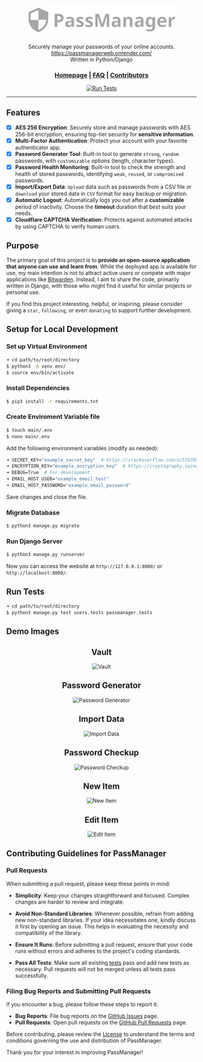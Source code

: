<div align="center">
    <h1>
        <img src="passmanager/static/images/logo.png" width="400" alt="Logo Icon"/>
    </h1>
    <p>Securely manage your passwords of your online accounts.<br><a href="https://passmanagerweb.onrender.com/">https://passmanagerweb.onrender.com/</a><br>Written in Python/Django</p>
    <h3>
        <a href="https://github.com/KafetzisThomas/PassManagerWeb">Homepage</a> |
        <a href="https://passmanagerweb.onrender.com/faq">FAQ</a> | 
        <a href="https://github.com/KafetzisThomas/PassManagerWeb/graphs/contributors">Contributors</a>
    </h3>
    <a href="https://github.com/KafetzisThomas/PassManagerWeb/actions/workflows/tests.yml">
        <img src = "https://github.com/KafetzisThomas/PassManagerWeb/actions/workflows/tests.yml/badge.svg" alt = 'Run Tests'/>
    </a>
</div>

---

## Features

- [X] **AES 256 Encryption**: Securely store and manage passwords with AES 256-bit encryption, ensuring top-tier security for **sensitive information**.
- [X] **Multi-Factor Authentication**: Protect your account with your favorite authenticator app.
- [X] **Password Generator Tool**: Built-in tool to generate `strong`, `random` passwords, with `customizable` options (length, character types).
- [X] **Password Health Monitoring**: Built-in tool to check the strength and health of stored passwords, identifying `weak`, `reused`, or `compromised` passwords.
- [X] **Import/Export Data**: `Upload` data such as passwords from a CSV file or `download` your stored data in `CSV` format for easy backup or migration.
- [X] **Automatic Logout**: Automatically logs you out after a **customizable** period of inactivity. Choose the **timeout** duration that best suits your needs.
- [X] **Cloudflare CAPTCHA Verification**: Protects against automated attacks by using CAPTCHA to verify human users.

## Purpose

The primary goal of this project is to **provide an open-source application that anyone can use and learn from**. While the deployed app is available for use, my main intention is not to attract active users or compete with major applications like [Bitwarden](https://bitwarden.com/). Instead, I aim to share the code, primarily written in Django, with those who might find it useful for similar projects or personal use.

If you find this project interesting, helpful, or inspiring, please consider giving a `star`, `following`, or even `donating` to support further development.

## Setup for Local Development

### Set up Virtual Environment

```bash
➜ cd path/to/root/directory
$ python3 -m venv env/
$ source env/bin/activate
```

### Install Dependencies

```bash
$ pip3 install -r requirements.txt
```

### Create Enviroment Variable file

```bash
$ touch main/.env
$ nano main/.env
```

Add the following environment variables (modify as needed):
```bash
➜ SECRET_KEY="example_secret_key"  # https://stackoverflow.com/a/57678930
➜ ENCRYPTION_KEY="example_encryption_key"  # https://cryptography.io/en/latest/fernet/#cryptography.fernet.Fernet
➜ DEBUG=True  # For development
➜ EMAIL_HOST_USER="example_email_host"
➜ EMAIL_HOST_PASSWORD="example_email_password"
```

Save changes and close the file.

### Migrate Database

```bash
$ python3 manage.py migrate
```

### Run Django Server
```bash
$ python3 manage.py runserver
```

Now you can access the website at `http://127.0.0.1:8000/` or `http://localhost:8000/`.

## Run Tests

```bash
➜ cd path/to/root/directory
$ python3 manage.py test users.tests passmanager.tests
```

## Demo Images

<div align = 'center'>
    <h2>Vault</h2>
    <img src = 'https://github.com/user-attachments/assets/0e6ea80f-02c4-43c8-aec5-9b756fa46cd6' alt = 'Vault'>
    <br>
    <h2>Password Generator</h2>
    <img src = 'https://github.com/KafetzisThomas/PassManagerWeb/assets/105563667/2a4f2ed8-23aa-4d32-9516-1a22c097c00f' alt = 'Password Generator'>
    <br>
    <h2>Import Data</h2>
    <img src = 'https://github.com/user-attachments/assets/9beccc33-4d80-4078-b688-91bf817343a6' alt = 'Import Data'>
    <br>
    <h2>Password Checkup</h2>
    <img src = 'https://github.com/user-attachments/assets/245b8cbd-3d20-4113-913e-bf58a07f163a' alt = 'Password Checkup'>
    <br>
    <h2>New Item</h2>
    <img src = 'https://github.com/user-attachments/assets/804be8ed-e866-4124-80ff-88bdd47c4807' alt = 'New Item'>
    <br>
    <h2>Edit Item</h2>
    <img src = 'https://github.com/user-attachments/assets/055f8a1c-f04c-4a38-8216-35112fdc4ed7' alt = 'Edit Item'>
    <br>
</div>

## Contributing Guidelines for PassManager

### Pull Requests
When submitting a pull request, please keep these points in mind:

* **Simplicity**: Keep your changes straightforward and focused. Complex changes are harder to review and integrate.

* **Avoid Non-Standard Libraries**: Whenever possible, refrain from adding new non-standard libraries. If your idea necessitates one, kindly discuss it first by opening an issue. This helps in evaluating the necessity and compatibility of the library.

* **Ensure It Runs**: Before submitting a pull request, ensure that your code runs without errors and adheres to the project's coding standards.

* **Pass All Tests**: Make sure all existing [tests](#run-tests) pass and add new tests as necessary. Pull requests will not be merged unless all tests pass successfully.

### Filing Bug Reports and Submitting Pull Requests
If you encounter a bug, please follow these steps to report it:

* **Bug Reports**: File bug reports on the [GitHub Issues](https://github.com/KafetzisThomas/PassManagerWeb/issues) page.
* **Pull Requests**: Open pull requests on the [GitHub Pull Requests](https://github.com/KafetzisThomas/PassManagerWeb/pulls) page.

Before contributing, please review the [License](https://github.com/KafetzisThomas/PassManagerWeb/blob/main/LICENSE) to understand the terms and conditions governing the use and distribution of PassManager.

Thank you for your interest in improving PassManager!
